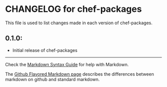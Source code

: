 # CHANGELOG for chef-packages

This file is used to list changes made in each version of chef-packages.

## 0.1.0:

* Initial release of chef-packages

- - - 
Check the [Markdown Syntax Guide](http://daringfireball.net/projects/markdown/syntax) for help with Markdown.

The [Github Flavored Markdown page](http://github.github.com/github-flavored-markdown/) describes the differences between markdown on github and standard markdown.
